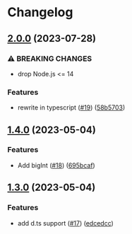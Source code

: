 # Changelog

## [2.0.0](https://github.com/node-modules/is-type-of/compare/v1.4.0...v2.0.0) (2023-07-28)


### ⚠ BREAKING CHANGES

* drop Node.js <= 14

### Features

* rewrite in typescript ([#19](https://github.com/node-modules/is-type-of/issues/19)) ([58b5703](https://github.com/node-modules/is-type-of/commit/58b5703ea3329b29790963e221023e8deeb0f97d))

## [1.4.0](https://github.com/node-modules/is-type-of/compare/v1.3.0...v1.4.0) (2023-05-04)


### Features

* Add bigInt ([#18](https://github.com/node-modules/is-type-of/issues/18)) ([695bcaf](https://github.com/node-modules/is-type-of/commit/695bcaf30d0b808012ddad169ccc3cef0c55202f))

## [1.3.0](https://github.com/node-modules/is-type-of/compare/v1.2.1...v1.3.0) (2023-05-04)


### Features

* add d.ts support ([#17](https://github.com/node-modules/is-type-of/issues/17)) ([edcedcc](https://github.com/node-modules/is-type-of/commit/edcedcc70af64c054cc834e5dd2ed79edd4692ff))
